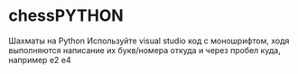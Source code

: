 # chessPYTHON
Шахматы на Python
Используйте visual studio код с моношрифтом, ходя выполняются написание их букв/номера откуда и через пробел куда, например e2 e4
